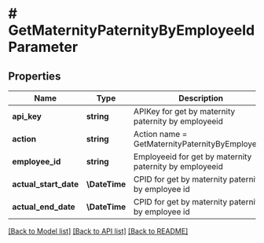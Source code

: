 # # GetMaternityPaternityByEmployeeIdParameter

## Properties

Name | Type | Description | Notes
------------ | ------------- | ------------- | -------------
**api_key** | **string** | APIKey for get by maternity paternity by employeeid |
**action** | **string** | Action name &#x3D; GetMaternityPaternityByEmployeeId |
**employee_id** | **string** | Employeeid for get by maternity paternity by employeeid |
**actual_start_date** | **\DateTime** | CPID for get by maternity paternity by employee id | [optional]
**actual_end_date** | **\DateTime** | CPID for get by maternity paternity by employee id | [optional]

[[Back to Model list]](../../README.md#models) [[Back to API list]](../../README.md#endpoints) [[Back to README]](../../README.md)
